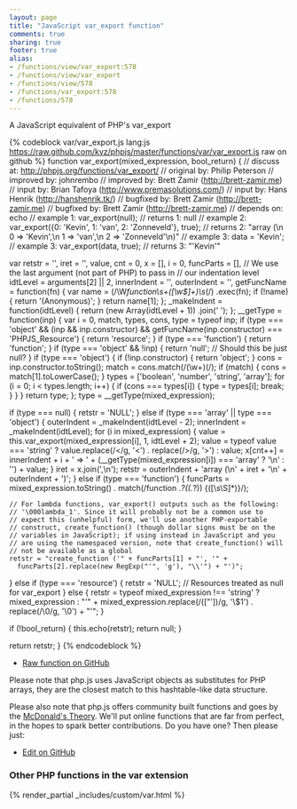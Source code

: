 ```yaml
---
layout: page
title: "JavaScript var_export function"
comments: true
sharing: true
footer: true
alias:
- /functions/view/var_export:578
- /functions/view/var_export
- /functions/view/578
- /functions/var_export:578
- /functions/578
---
```

<!-- Generated by Rakefile:build -->
A JavaScript equivalent of PHP's var_export

{% codeblock var/var_export.js lang:js https://raw.github.com/kvz/phpjs/master/functions/var/var_export.js raw on github %}
function var_export(mixed_expression, bool_return) {
  //  discuss at: http://phpjs.org/functions/var_export/
  // original by: Philip Peterson
  // improved by: johnrembo
  // improved by: Brett Zamir (http://brett-zamir.me)
  //    input by: Brian Tafoya (http://www.premasolutions.com/)
  //    input by: Hans Henrik (http://hanshenrik.tk/)
  // bugfixed by: Brett Zamir (http://brett-zamir.me)
  // bugfixed by: Brett Zamir (http://brett-zamir.me)
  //  depends on: echo
  //   example 1: var_export(null);
  //   returns 1: null
  //   example 2: var_export({0: 'Kevin', 1: 'van', 2: 'Zonneveld'}, true);
  //   returns 2: "array (\n  0 => 'Kevin',\n  1 => 'van',\n  2 => 'Zonneveld'\n)"
  //   example 3: data = 'Kevin';
  //   example 3: var_export(data, true);
  //   returns 3: "'Kevin'"

  var retstr = '',
    iret = '',
    value,
    cnt = 0,
    x = [],
    i = 0,
    funcParts = [],
    // We use the last argument (not part of PHP) to pass in
    // our indentation level
    idtLevel = arguments[2] || 2,
    innerIndent = '',
    outerIndent = '',
    getFuncName = function(fn) {
      var name = (/\W*function\s+([\w\$]+)\s*\(/)
        .exec(fn);
      if (!name) {
        return '(Anonymous)';
      }
      return name[1];
    };
  _makeIndent = function(idtLevel) {
    return (new Array(idtLevel + 1))
      .join(' ');
  };
  __getType = function(inp) {
    var i = 0,
      match, types, cons, type = typeof inp;
    if (type === 'object' && (inp && inp.constructor) &&
      getFuncName(inp.constructor) === 'PHPJS_Resource') {
      return 'resource';
    }
    if (type === 'function') {
      return 'function';
    }
    if (type === 'object' && !inp) {
      return 'null'; // Should this be just null?
    }
    if (type === 'object') {
      if (!inp.constructor) {
        return 'object';
      }
      cons = inp.constructor.toString();
      match = cons.match(/(\w+)\(/);
      if (match) {
        cons = match[1].toLowerCase();
      }
      types = ['boolean', 'number', 'string', 'array'];
      for (i = 0; i < types.length; i++) {
        if (cons === types[i]) {
          type = types[i];
          break;
        }
      }
    }
    return type;
  };
  type = __getType(mixed_expression);

  if (type === null) {
    retstr = 'NULL';
  } else if (type === 'array' || type === 'object') {
    outerIndent = _makeIndent(idtLevel - 2);
    innerIndent = _makeIndent(idtLevel);
    for (i in mixed_expression) {
      value = this.var_export(mixed_expression[i], 1, idtLevel + 2);
      value = typeof value === 'string' ? value.replace(/</g, '&lt;')
        .
      replace(/>/g, '&gt;') : value;
      x[cnt++] = innerIndent + i + ' => ' +
        (__getType(mixed_expression[i]) === 'array' ?
        '\n' : '') + value;
    }
    iret = x.join(',\n');
    retstr = outerIndent + 'array (\n' + iret + '\n' + outerIndent + ')';
  } else if (type === 'function') {
    funcParts = mixed_expression.toString()
      .
    match(/function .*?\((.*?)\) \{([\s\S]*)\}/);

    // For lambda functions, var_export() outputs such as the following:
    // '\000lambda_1'. Since it will probably not be a common use to
    // expect this (unhelpful) form, we'll use another PHP-exportable
    // construct, create_function() (though dollar signs must be on the
    // variables in JavaScript); if using instead in JavaScript and you
    // are using the namespaced version, note that create_function() will
    // not be available as a global
    retstr = "create_function ('" + funcParts[1] + "', '" +
      funcParts[2].replace(new RegExp("'", 'g'), "\\'") + "')";
  } else if (type === 'resource') {
    retstr = 'NULL'; // Resources treated as null for var_export
  } else {
    retstr = typeof mixed_expression !== 'string' ? mixed_expression :
      "'" + mixed_expression.replace(/(["'])/g, '\\$1')
      .
    replace(/\0/g, '\\0') + "'";
  }

  if (!bool_return) {
    this.echo(retstr);
    return null;
  }

  return retstr;
}
{% endcodeblock %}

 - [Raw function on GitHub](https://github.com/kvz/phpjs/blob/master/functions/var/var_export.js)

Please note that php.js uses JavaScript objects as substitutes for PHP arrays, they are 
the closest match to this hashtable-like data structure. 

Please also note that php.js offers community built functions and goes by the 
[McDonald's Theory](https://medium.com/what-i-learned-building/9216e1c9da7d). We'll put online 
functions that are far from perfect, in the hopes to spark better contributions. 
Do you have one? Then please just: 

 - [Edit on GitHub](https://github.com/kvz/phpjs/edit/master/functions/var/var_export.js)


### Other PHP functions in the var extension
{% render_partial _includes/custom/var.html %}
